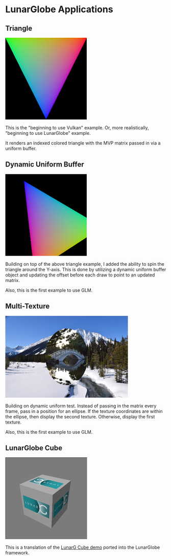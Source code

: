 # LunarGlobe Applications

## Triangle

<img src="screenshots/01_first_triangle.png" height="256px">

This is the "beginning to use Vulkan" example.  Or, more
realistically, "beginning to use LunarGlobe" example.

It renders an indexed colored triangle with the MVP matrix
passed in via a uniform buffer.

## Dynamic Uniform Buffer 

<img src="screenshots/02_dynamic_uniform_buffer.png" height="256px">

Building on top of the above triangle example, I added
the ability to spin the triangle around the Y-axis.
This is done by utilizing a dynamic uniform buffer
object and updating the offset before each draw to point
to an updated matrix.

Also, this is the first example to use GLM.

## Multi-Texture

<img src="screenshots/03_multi_texture.png" height="256px">

Building on dynamic uniform test.  Instead of passing in
the matrix every frame, pass in a position for an ellipse.
If the texture coordinates are within the ellipse, then
display the second texture.  Otherwise, display the first
texture.

Also, this is the first example to use GLM.

## LunarGlobe Cube

<img src="screenshots/globe_cube.png" height="256px">

This is a translation of the
[LunarG Cube demo](https://github.com/KhronosGroup/Vulkan-Tools/blob/master/cube/cube.c)
ported into the LunarGlobe framework.
